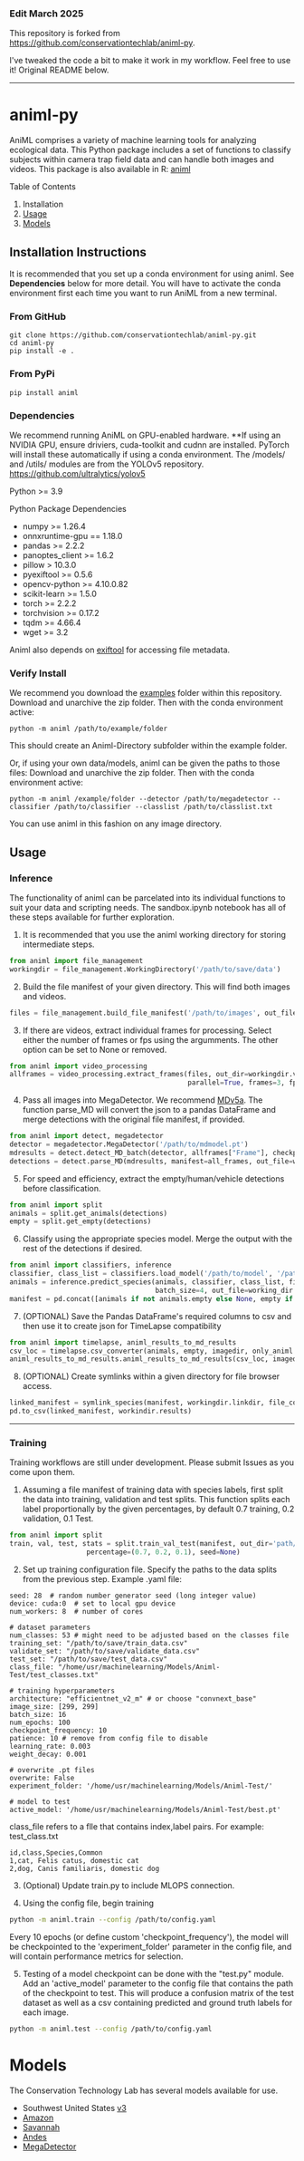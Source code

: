 
### Edit March 2025

This repository is forked from https://github.com/conservationtechlab/animl-py.

I've tweaked the code a bit to make it work in my workflow. Feel free to use it! Original README below.

________________________________


# animl-py
AniML comprises a variety of machine learning tools for analyzing ecological data. This Python package includes a set of functions to classify subjects within camera trap field data and can handle both images and videos. 
This package is also available in R: [animl](https://github.com/conservationtechlab/animl)

Table of Contents
1. Installation
2. [Usage](#usage)
3. [Models](#models)

## Installation Instructions

It is recommended that you set up a conda environment for using animl.
See **Dependencies** below for more detail. You will have to activate the conda environment first each
time you want to run AniML from a new terminal.

### From GitHub
```
git clone https://github.com/conservationtechlab/animl-py.git
cd animl-py
pip install -e .
```

### From PyPi
```
pip install animl
```

### Dependencies
We recommend running AniML on GPU-enabled hardware. **If using an NVIDIA GPU, ensure driviers, cuda-toolkit and cudnn are installed.
PyTorch will install these automatically if using a conda environment. 
The /models/ and /utils/ modules are from the YOLOv5 repository.  https://github.com/ultralytics/yolov5

Python >= 3.9

Python Package Dependencies
* numpy >= 1.26.4
* onnxruntime-gpu == 1.18.0
* pandas >= 2.2.2
* panoptes_client >= 1.6.2
* pillow > 10.3.0
* pyexiftool >= 0.5.6
* opencv-python >= 4.10.0.82
* scikit-learn >= 1.5.0
* torch >= 2.2.2
* torchvision >= 0.17.2
* tqdm >= 4.66.4
* wget >= 3.2

Animl also depends on [exiftool](https://exiftool.org/index.html) for accessing file metadata.

### Verify Install 
We recommend you download the [examples](https://github.com/conservationtechlab/animl-py/blob/main/examples/Southwest.zip) folder within this repository.
Download and unarchive the zip folder. Then with the conda environment active:
```
python -m animl /path/to/example/folder
```
This should create an Animl-Directory subfolder within
the example folder.

Or, if using your own data/models, animl can be given the paths to those files:
Download and unarchive the zip folder. Then with the conda environment active:
```
python -m animl /example/folder --detector /path/to/megadetector --classifier /path/to/classifier --classlist /path/to/classlist.txt
```
You can use animl in this fashion on any image directory.

## Usage

### Inference
The functionality of animl can be parcelated into its individual functions to suit your data and scripting needs.
The sandbox.ipynb notebook has all of these steps available for further exploration.

1. It is recommended that you use the animl working directory for storing intermediate steps.
```python
from animl import file_management
workingdir = file_management.WorkingDirectory('/path/to/save/data')
```

2. Build the file manifest of your given directory. This will find both images and videos.
```python
files = file_management.build_file_manifest('/path/to/images', out_file = workingdir.filemanifest)
```

3. If there are videos, extract individual frames for processing.
   Select either the number of frames or fps using the argumments.
   The other option can be set to None or removed.
```python
from animl import video_processing
allframes = video_processing.extract_frames(files, out_dir=workingdir.vidfdir, out_file=workingdir.imageframes,
                                            parallel=True, frames=3, fps=None)
```

4. Pass all images into MegaDetector. We recommend [MDv5a](https://github.com/agentmorris/MegaDetector/releases/download/v5.0/md_v5a.0.0.pt).
   The function parse_MD will convert the json to a pandas DataFrame and merge detections with the original file manifest, if provided.

```python
from animl import detect, megadetector
detector = megadetector.MegaDetector('/path/to/mdmodel.pt')
mdresults = detect.detect_MD_batch(detector, allframes["Frame"], checkpoint_path=working_dir.mdraw, quiet=True)
detections = detect.parse_MD(mdresults, manifest=all_frames, out_file=workingdir.detections, parallel=True)
```

5. For speed and efficiency, extract the empty/human/vehicle detections before classification.
```python
from animl import split
animals = split.get_animals(detections)
empty = split.get_empty(detections)
```
6. Classify using the appropriate species model. Merge the output with the rest of the detections
   if desired.
```python
from animl import classifiers, inference
classifier, class_list = classifiers.load_model('/path/to/model', '/path/to/classlist.txt')
animals = inference.predict_species(animals, classifier, class_list, file_col="Frame",
                                    batch_size=4, out_file=working_dir.predictions)
manifest = pd.concat([animals if not animals.empty else None, empty if not empty.empty else None]).reset_index(drop=True)
```

7. (OPTIONAL) Save the Pandas DataFrame's required columns to csv and then use it to create json for TimeLapse compatibility

```python
from animl import timelapse, animl_results_to_md_results
csv_loc = timelapse.csv_converter(animals, empty, imagedir, only_animl = True)
animl_results_to_md_results.animl_results_to_md_results(csv_loc, imagedir + "final_result.json")
```

8. (OPTIONAL) Create symlinks within a given directory for file browser access.
```python
linked_manifest = symlink_species(manifest, workingdir.linkdir, file_col="FilePath", copy=False)
pd.to_csv(linked_manifest, workindir.results)
```

---
### Training

Training workflows are still under development. Please submit Issues as you come upon them.

1. Assuming a file manifest of training data with species labels, first split the data into training, validation and test splits.
   This function splits each label proportionally by the given percentages, by default 0.7 training, 0.2 validation, 0.1 Test.
```python
from animl import split
train, val, test, stats = split.train_val_test(manifest, out_dir='path/to/save/data/', label_col="species",
                   percentage=(0.7, 0.2, 0.1), seed=None)
```

2. Set up training configuration file. Specify the paths to the data splits from the previous step. Example .yaml file:
```
seed: 28  # random number generator seed (long integer value)
device: cuda:0  # set to local gpu device 
num_workers: 8  # number of cores

# dataset parameters
num_classes: 53 # might need to be adjusted based on the classes file
training_set: "/path/to/save/train_data.csv"
validate_set: "/path/to/save/validate_data.csv"
test_set: "/path/to/save/test_data.csv"
class_file: "/home/usr/machinelearning/Models/Animl-Test/test_classes.txt" 

# training hyperparameters
architecture: "efficientnet_v2_m" # or choose "convnext_base"
image_size: [299, 299]
batch_size: 16
num_epochs: 100
checkpoint_frequency: 10
patience: 10 # remove from config file to disable
learning_rate: 0.003
weight_decay: 0.001

# overwrite .pt files
overwrite: False
experiment_folder: '/home/usr/machinelearning/Models/Animl-Test/'

# model to test
active_model: '/home/usr/machinelearning/Models/Animl-Test/best.pt' 
```

class_file refers to a flle that contains index,label pairs. For example:<br>
test_class.txt
```
id,class,Species,Common
1,cat, Felis catus, domestic cat
2,dog, Canis familiaris, domestic dog
```

3. (Optional) Update train.py to include MLOPS connection. 

4. Using the config file, begin training
```bash
python -m animl.train --config /path/to/config.yaml
```
Every 10 epochs (or define custom 'checkpoint_frequency'), the model will be checkpointed to the 'experiment_folder' parameter in the config file, and will contain performance metrics for selection.


5. Testing of a model checkpoint can be done with the "test.py" module.  Add an 'active_model' parameter to the config file that contains the path of the checkpoint to test.
   This will produce a confusion matrix of the test dataset as well as a csv containing predicted and ground truth labels for each image.
```bash
python -m animl.test --config /path/to/config.yaml
```

# Models

The Conservation Technology Lab has several models available for use. 

* Southwest United States [v3](https://sandiegozoo.box.com/s/p4ws6v5qnoi87otsie0ckmie0izxzqwo)
* [Amazon](https://sandiegozoo.box.com/s/dfc3ozdslku1ekahvz635kjloaaeopfl)
* [Savannah](https://sandiegozoo.box.com/s/ai6yu45jgvc0to41xzd26moqh8amb4vw)
* [Andes](https://sandiegozoo.box.com/s/kvg89qh5xcg1m9hqbbvftw1zd05uwm07)
* [MegaDetector](https://github.com/agentmorris/MegaDetector/releases/download/v5.0/md_v5a.0.0.pt)
